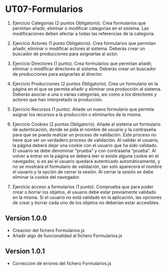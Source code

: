 # UT07-Formularios

1. Ejercicio Categorias (2 puntos Obligatorio).
    Crea formularios que permitan añadir, eliminar o modificar categorias en el sistema. Las modificaciones deben afectar a todas las referencias de la categoria.

2. Ejercicio Actores (1 punto Obligatorio).
    Crea formularios que permitan añadir, eliminar o modificar actores al sistema. Deberás crear un buscador de producciones para asignarlas al actor.

3. Ejercicio Directores (1 punto).
    Crea formularios que permitan añadir, eliminar o modificar directores al sistema. Deberás crear un buscador de producciones para asignarlas al director.

4. Ejercicio Producciones (2 puntos Obligatorio).
    Crea un formulario en la página en el que se permita añadir y eliminar una producción al sistema. Deberás asociar a una o varias categorías, así como a los directores y actores que han interpretado la producción.

5. Ejercicio Recursos (1 punto).
    Añade un nuevo formulario que permita asignar los recursos a la producción o eliminarlos de la misma.

6. Ejercicio Cookies (2 puntos Obligatorio).
    Añade al sistema un formulario de autenticación, donde se pida el nombre de usuario y la contraseña para que se pueda realizar un proceso de validación. Este proceso no tiene que ser un verdadero proceso de validación. Al validar el usuario, la página deberá dejar una cookie con el usuario que ha sido validado.
    El usuario se debe denominar “prueba” y con contraseña “prueba”.
    Al volver a entrar en la página se deberá leer si existe alguna cookie en el navegador, si es así el usuario quedará autenticado automáticamente, y no se mostrará el formulario de validación, tan solo aparecerá el nombre el usuario y la opción de cerrar la sesión.
    Al cerrar la sesión se debe eliminar la cookie del navegador.

7. Ejercicio acceso a formularios (1 punto).
    Comprueba que para poder crear o borrar los objetos, el usuario debe estar previamente validado en la misma. Si el usuario no está validado en la aplicación, las opciones de crear y borrar cada uno de los objetos no deberían estar accesibles.


## Version 1.0.0
 - Creacion del fichero Formularios.js
 - Añadir algo de funcionalidad al fichero Formularios.js

## Version 1.0.1
 - Correccion de errores del fichero Formularios.js
